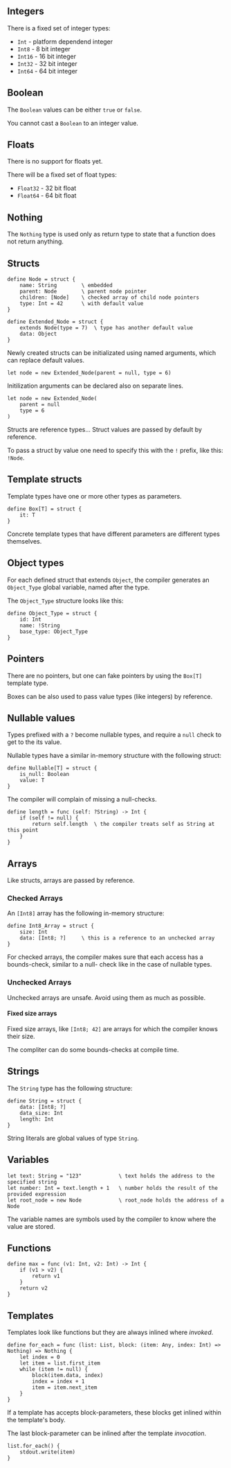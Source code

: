 ## Integers

There is a fixed set of integer types:
- `Int` - platform dependend integer
- `Int8` - 8 bit integer
- `Int16` - 16 bit integer
- `Int32` - 32 bit integer
- `Int64` - 64 bit integer

## Boolean

The `Boolean` values can be either `true` or `false`.

You cannot cast a `Boolean` to an integer value.

## Floats

There is no support for floats yet.

There will be a fixed set of float types:
- `Float32` - 32 bit float
- `Float64` - 64 bit float

## Nothing

The `Nothing` type is used only as return type to state that a function does not return anything.

## Structs

    define Node = struct {
        name: String        \ embedded
        parent: Node        \ parent node pointer
        children: [Node]    \ checked array of child node pointers
        type: Int = 42      \ with default value
    }

    define Extended_Node = struct {
        extends Node(type = 7)  \ type has another default value
        data: Object
    }

Newly created structs can be initializated using named arguments, which can replace default values.

    let node = new Extended_Node(parent = null, type = 6)

Initilization arguments can be declared also on separate lines.

    let node = new Extended_Node(
        parent = null
        type = 6
    )

Structs are reference types... Struct values are passed by default by reference.

To pass a struct by value one need to specify this with the `!` prefix, like this: `!Node`.

## Template structs

Template types have one or more other types as parameters.

    define Box[T] = struct {
        it: T
    }

Concrete template types that have different parameters are different types themselves.

## Object types

For each defined struct that extends `Object`, the compiler generates an `Object_Type` global
variable, named after the type.

The `Object_Type` structure looks like this:

    define Object_Type = struct {
        id: Int
        name: !String
        base_type: Object_Type
    }

## Pointers

There are no pointers, but one can fake pointers by using the `Box[T]` template type.

Boxes can be also used to pass value types (like integers) by reference.

## Nullable values

Types prefixed with a `?` become nullable types, and require a `null` check to get to the its value.

Nullable types have a similar in-memory structure with the following struct:

    define Nullable[T] = struct {
        is_null: Boolean
        value: T
    }

The compiler will complain of missing a null-checks.

    define length = func (self: ?String) -> Int {
        if (self != null) {
            return self.length  \ the compiler treats self as String at this point
        }
    }

## Arrays

Like structs, arrays are passed by reference.

### Checked Arrays

An `[Int8]` array has the following in-memory structure:

    define Int8_Array = struct {
        size: Int
        data: [Int8; ?]     \ this is a reference to an unchecked array
    }

For checked arrays, the compiler makes sure that each access has a bounds-check, similar to a null-
check like in the case of nullable types.

### Unchecked Arrays

Unchecked arrays are unsafe. Avoid using them as much as possible.

#### Fixed size arrays

Fixed size arrays, like `[Int8; 42]` are arrays for which the compiler knows their size.

The compliter can do some bounds-checks at compile time.

## Strings

The `String` type has the following structure:

    define String = struct {
        data: [Int8; ?]
        data_size: Int
        length: Int
    }

String literals are global values of type `String`.

## Variables

    let text: String = "123"            \ text holds the address to the specified string
    let number: Int = text.length + 1   \ number holds the result of the provided expression
    let root_node = new Node            \ root_node holds the address of a Node

The variable names are symbols used by the compiler to know where the value are stored.

## Functions

    define max = func (v1: Int, v2: Int) -> Int {
        if (v1 > v2) {
            return v1
        }
        return v2
    }

## Templates

Templates look like functions but they are always inlined where _invoked_.

    define for_each = func (list: List, block: (item: Any, index: Int) => Nothing) => Nothing {
        let index = 0
        let item = list.first_item
        while (item != null) {
            block(item.data, index)
            index = index + 1
            item = item.next_item
        }
    }

If a template has accepts block-parameters, these blocks get inlined within the template's body.

The last block-parameter can be inlined after the template _invocation_.

    list.for_each() {
        stdout.write(item)
    }
